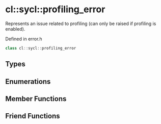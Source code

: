 # cl::sycl::profiling_error

Represents an issue related to profiling (can only be raised if profiling is enabled). 

Defined in error.h

```cpp
class cl::sycl::profiling_error
```

## Types

## Enumerations

## Member Functions


## Friend Functions

